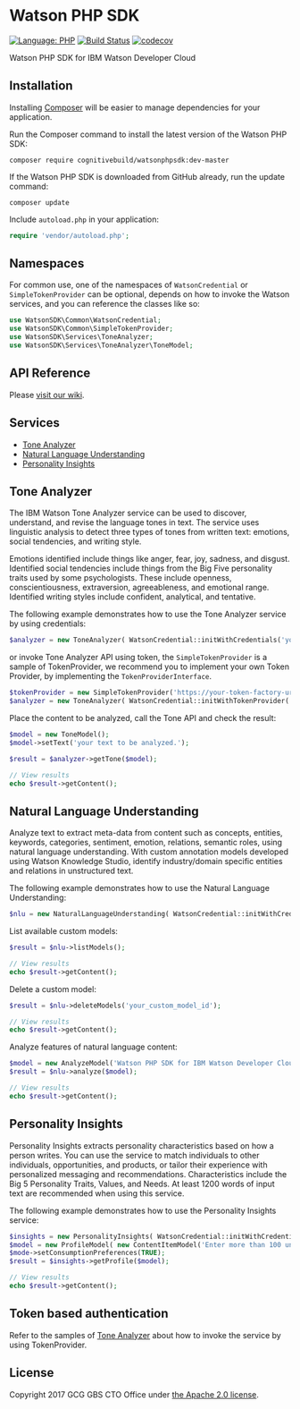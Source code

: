 # Watson PHP SDK

[![Language: PHP](https://img.shields.io/badge/php-5.6+-orange.svg?style=flat)](http://php.net/)
[![Build Status](https://travis-ci.org/CognitiveBuild/WatsonPHPSDK.svg?branch=master)](https://travis-ci.org/CognitiveBuild/WatsonPHPSDK)
[![codecov](https://codecov.io/gh/CognitiveBuild/WatsonPHPSDK/branch/master/graph/badge.svg)](https://codecov.io/gh/CognitiveBuild/WatsonPHPSDK)

Watson PHP SDK for IBM Watson Developer Cloud

## Installation

Installing [Composer](http://getcomposer.org) will be easier to manage dependencies for your application.

Run the Composer command to install the latest version of the Watson PHP SDK:

```shell
composer require cognitivebuild/watsonphpsdk:dev-master
```

If the Watson PHP SDK is downloaded from GitHub already, run the update command:
```shell
composer update
```

Include `autoload.php` in your application:

```php
require 'vendor/autoload.php';
```

## Namespaces
For common use, one of the namespaces of `WatsonCredential` or `SimpleTokenProvider` can be optional, depends on how to invoke the Watson services, and you can reference the classes like so:
```php
use WatsonSDK\Common\WatsonCredential;
use WatsonSDK\Common\SimpleTokenProvider;
use WatsonSDK\Services\ToneAnalyzer;
use WatsonSDK\Services\ToneAnalyzer\ToneModel;
```

## API Reference
Please [visit our wiki](https://github.com/CognitiveBuild/WatsonPHPSDK/wiki).

## Services
* [Tone Analyzer](#tone-analyzer)
* [Natural Language Understanding](#natural-language-understanding)
* [Personality Insights](#personality-insights)

## Tone Analyzer
The IBM Watson Tone Analyzer service can be used to discover, understand, and revise the language tones in text. The service uses linguistic analysis to detect three types of tones from written text: emotions, social tendencies, and writing style.

Emotions identified include things like anger, fear, joy, sadness, and disgust. Identified social tendencies include things from the Big Five personality traits used by some psychologists. These include openness, conscientiousness, extraversion, agreeableness, and emotional range. Identified writing styles include confident, analytical, and tentative.

The following example demonstrates how to use the Tone Analyzer service by using credentials:

```php
$analyzer = new ToneAnalyzer( WatsonCredential::initWithCredentials('your_username', 'your_password') );
```

or invoke Tone Analyzer API using token, the `SimpleTokenProvider` is a sample of TokenProvider, we recommend you to implement your own Token Provider, by implementing the `TokenProviderInterface`.
```php
$tokenProvider = new SimpleTokenProvider('https://your-token-factory-url');
$analyzer = new ToneAnalyzer( WatsonCredential::initWithTokenProvider( $tokenProvider ) );
```

Place the content to be analyzed, call the Tone API and check the result: 
```php
$model = new ToneModel();
$model->setText('your text to be analyzed.');

$result = $analyzer->getTone($model);

// View results
echo $result->getContent();
```

## Natural Language Understanding
Analyze text to extract meta-data from content such as concepts, entities, keywords, categories, sentiment, emotion, relations, semantic roles, using natural language understanding. With custom annotation models developed using Watson Knowledge Studio, identify industry/domain specific entities and relations in unstructured text.

The following example demonstrates how to use the Natural Language Understanding:
```php
$nlu = new NaturalLanguageUnderstanding( WatsonCredential::initWithCredentials('your_username', 'your_password') );
```

List available custom models:
```php
$result = $nlu->listModels();

// View results
echo $result->getContent();
```

Delete a custom model:
```php
$result = $nlu->deleteModels('your_custom_model_id');

// View results
echo $result->getContent();
```

Analyze features of natural language content: 
```php
$model = new AnalyzeModel('Watson PHP SDK for IBM Watson Developer Cloud.', [ 'keywords' => [ 'limit' => 5 ] ]);
$result = $nlu->analyze($model);

// View results
echo $result->getContent();
```

## Personality Insights
Personality Insights extracts personality characteristics based on how a person writes. You can use the service to match individuals to other individuals, opportunities, and products, or tailor their experience with personalized messaging and recommendations. Characteristics include the Big 5 Personality Traits, Values, and Needs. At least 1200 words of input text are recommended when using this service.

The following example demonstrates how to use the Personality Insights service:

```php
$insights = new PersonalityInsights( WatsonCredential::initWithCredentials('your_username', 'your_password') );
$model = new ProfileModel( new ContentItemModel('Enter more than 100 unique words here...'));
$mode->setConsumptionPreferences(TRUE);
$result = $insights->getProfile($model);

// View results
echo $result->getContent();
```

## Token based authentication
Refer to the samples of [Tone Analyzer](#tone-analyzer) about how to invoke the service by using TokenProvider.

## License
Copyright 2017 GCG GBS CTO Office under [the Apache 2.0 license](LICENSE).
